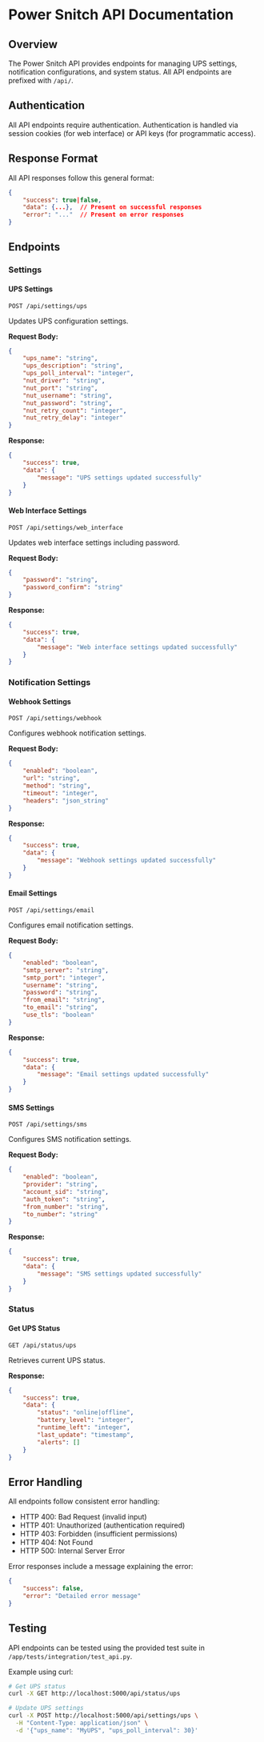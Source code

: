 # Power Snitch API Documentation

## Overview

The Power Snitch API provides endpoints for managing UPS settings, notification configurations, and system status. All API endpoints are prefixed with `/api/`.

## Authentication

All API endpoints require authentication. Authentication is handled via session cookies (for web interface) or API keys (for programmatic access).

## Response Format

All API responses follow this general format:

```json
{
    "success": true|false,
    "data": {...},  // Present on successful responses
    "error": "..."  // Present on error responses
}
```

## Endpoints

### Settings

#### UPS Settings

`POST /api/settings/ups`

Updates UPS configuration settings.

**Request Body:**
```json
{
    "ups_name": "string",
    "ups_description": "string",
    "ups_poll_interval": "integer",
    "nut_driver": "string",
    "nut_port": "string",
    "nut_username": "string",
    "nut_password": "string",
    "nut_retry_count": "integer",
    "nut_retry_delay": "integer"
}
```

**Response:**
```json
{
    "success": true,
    "data": {
        "message": "UPS settings updated successfully"
    }
}
```

#### Web Interface Settings

`POST /api/settings/web_interface`

Updates web interface settings including password.

**Request Body:**
```json
{
    "password": "string",
    "password_confirm": "string"
}
```

**Response:**
```json
{
    "success": true,
    "data": {
        "message": "Web interface settings updated successfully"
    }
}
```

### Notification Settings

#### Webhook Settings

`POST /api/settings/webhook`

Configures webhook notification settings.

**Request Body:**
```json
{
    "enabled": "boolean",
    "url": "string",
    "method": "string",
    "timeout": "integer",
    "headers": "json_string"
}
```

**Response:**
```json
{
    "success": true,
    "data": {
        "message": "Webhook settings updated successfully"
    }
}
```

#### Email Settings

`POST /api/settings/email`

Configures email notification settings.

**Request Body:**
```json
{
    "enabled": "boolean",
    "smtp_server": "string",
    "smtp_port": "integer",
    "username": "string",
    "password": "string",
    "from_email": "string",
    "to_email": "string",
    "use_tls": "boolean"
}
```

**Response:**
```json
{
    "success": true,
    "data": {
        "message": "Email settings updated successfully"
    }
}
```

#### SMS Settings

`POST /api/settings/sms`

Configures SMS notification settings.

**Request Body:**
```json
{
    "enabled": "boolean",
    "provider": "string",
    "account_sid": "string",
    "auth_token": "string",
    "from_number": "string",
    "to_number": "string"
}
```

**Response:**
```json
{
    "success": true,
    "data": {
        "message": "SMS settings updated successfully"
    }
}
```

### Status

#### Get UPS Status

`GET /api/status/ups`

Retrieves current UPS status.

**Response:**
```json
{
    "success": true,
    "data": {
        "status": "online|offline",
        "battery_level": "integer",
        "runtime_left": "integer",
        "last_update": "timestamp",
        "alerts": []
    }
}
```

## Error Handling

All endpoints follow consistent error handling:

- HTTP 400: Bad Request (invalid input)
- HTTP 401: Unauthorized (authentication required)
- HTTP 403: Forbidden (insufficient permissions)
- HTTP 404: Not Found
- HTTP 500: Internal Server Error

Error responses include a message explaining the error:

```json
{
    "success": false,
    "error": "Detailed error message"
}
```

## Testing

API endpoints can be tested using the provided test suite in `/app/tests/integration/test_api.py`.

Example using curl:
```bash
# Get UPS status
curl -X GET http://localhost:5000/api/status/ups

# Update UPS settings
curl -X POST http://localhost:5000/api/settings/ups \
  -H "Content-Type: application/json" \
  -d '{"ups_name": "MyUPS", "ups_poll_interval": 30}'
``` 